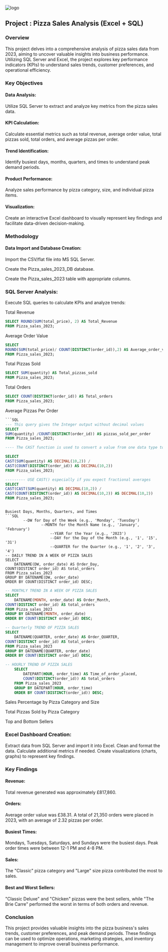 ![logo](https://github.com/Mgit125/Pizza-Sales-Analysis-2023-Excel-SQL-Project/blob/main/Final%20Pizza%20Sales%20Dashboard.png)

## Project : Pizza Sales Analysis (Excel + SQL)

### Overview

This project delves into a comprehensive analysis of pizza sales data from 2023, aiming to uncover valuable insights into business performance. Utilizing SQL Server and Excel, the project explores key performance indicators (KPIs) to understand sales trends, customer preferences, and operational efficiency.

### Key Objectives

#### Data Analysis: 
Utilize SQL Server to extract and analyze key metrics from the pizza sales data.

#### KPI Calculation: 
Calculate essential metrics such as total revenue, average order value, total pizzas sold, total orders, and average pizzas per order.

#### Trend Identification: 
Identify busiest days, months, quarters, and times to understand peak demand periods.

#### Product Performance: 
Analyze sales performance by pizza category, size, and individual pizza items.

#### Visualization: 
Create an interactive Excel dashboard to visually represent key findings and facilitate data-driven decision-making.

### Methodology

#### Data Import and Database Creation:

Import the CSV/flat file into MS SQL Server.

Create the Pizza_sales_2023_DB database.

Create the Pizza_sales_2023 table with appropriate columns.

### SQL Server Analysis:

Execute SQL queries to calculate KPIs and analyze trends:

Total Revenue

```SQL
SELECT ROUND(SUM(total_price), 2) AS Total_Revenue
FROM Pizza_sales_2023;
```

Average Order Value
```SQL
SELECT 
ROUND(SUM(total_price)/ COUNT(DISTINCT(order_id)),2) AS Average_order_value_per_order
FROM Pizza_sales_2023;
```

Total Pizzas Sold
```SQL
SELECT SUM(quantity) AS Total_pizzas_sold
FROM Pizza_sales_2023;
```

Total Orders
```SQL
SELECT COUNT(DISTINCT(order_id)) AS Total_orders
FROM Pizza_sales_2023;
```

Average Pizzas Per Order
```SQL
```SQL
--- This query gives the Integer output without decimal values 
SELECT 
SUM(quantity) /COUNT(DISTINCT(order_id)) AS pizzas_sold_per_order
FROM Pizza_sales_2023;

---- The CAST function is used to convert a value from one data type to another

SELECT 
CAST(SUM(quantity) AS DECIMAL(10,2)) /
CAST(COUNT(DISTINCT(order_id)) AS DECIMAL(10,2)) 
FROM Pizza_sales_2023;

--------- USE CAST() especially if you expect fractional averages
SELECT 
CAST(CAST(SUM(quantity) AS DECIMAL(10,2)) /
CAST(COUNT(DISTINCT(order_id)) AS DECIMAL(10,2)) AS DECIMAL(10,2)) 
FROM Pizza_sales_2023;
```


```

Busiest Days, Months, Quarters, and Times
```SQL
        --DW for Day of the Week (e.g., 'Monday', 'Tuesday')
				--MONTH for the Month Name (e.g., 'January', 'February')
					--YEAR for the Year (e.g., '2023')
					--DAY for the Day of the Month (e.g., '1', '15', '31')
					--QUARTER for the Quarter (e.g., '1', '2', '3', '4')
-- DAILY TREND IN A WEEK OF PIZZA SALES 
SELECT 
	DATENAME(DW, order_date) AS Order_Day, 
COUNT(DISTINCT order_id) AS total_orders
FROM Pizza_sales_2023
GROUP BY DATENAME(DW, order_date)
ORDER BY COUNT(DISTINCT order_id) DESC;
```
```SQL
-- MONTHLY TREND IN A WEEK OF PIZZA SALES 
SELECT 
	DATENAME(MONTH, order_date) AS Order_Month, 
COUNT(DISTINCT order_id) AS total_orders
FROM Pizza_sales_2023
GROUP BY DATENAME(MONTH, order_date)
ORDER BY COUNT(DISTINCT order_id) DESC;
```
```SQL
-- Quarterly TREND OF PIZZA SALES 
SELECT 
	DATENAME(QUARTER, order_date) AS Order_QUARTER, 
COUNT(DISTINCT order_id) AS total_orders
FROM Pizza_sales_2023
GROUP BY DATENAME(QUARTER, order_date)
ORDER BY COUNT(DISTINCT order_id) DESC;
```
```SQL
-- HOURLY TREND OF PIZZA SALES 
	SELECT 
		DATEPART(HOUR, order_time) AS Time_of_order_placed, 
		COUNT(DISTINCT(order_id)) AS total_orders
	FROM Pizza_sales_2023
	GROUP BY DATEPART(HOUR, order_time)
	ORDER BY COUNT(DISTINCT(order_id)) DESC;
```

Sales Percentage by Pizza Category and Size

Total Pizzas Sold by Pizza Category

Top and Bottom Sellers

### Excel Dashboard Creation:

Extract data from SQL Server and import it into Excel.
Clean and format the data.
Calculate additional metrics if needed.
Create visualizations (charts, graphs) to represent key findings.

### Key Findings

#### Revenue: 

Total revenue generated was approximately £817,860.

#### Orders: 

Average order value was £38.31. A total of 21,350 orders were placed in 2023, with an average of 2.32 pizzas per order.

#### Busiest Times: 

Mondays, Tuesdays, Saturdays, and Sundays were the busiest days. Peak order times were between 12-1 PM and 4-8 PM.

#### Sales: 

The "Classic" pizza category and "Large" size pizza contributed the most to sales.

#### Best and Worst Sellers: 

"Classic Deluxe" and "Chicken" pizzas were the best sellers, while "The Brie Carre" performed the worst in terms of both orders and revenue.

### Conclusion

This project provides valuable insights into the pizza business's sales trends, customer preferences, and peak demand periods. These findings can be used to optimize operations, marketing strategies, and inventory management to improve overall business performance.
